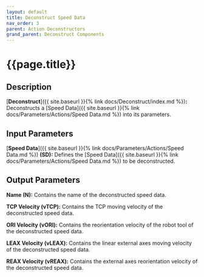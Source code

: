 ```yaml
---
layout: default
title: Deconstruct Speed Data
nav_order: 3
parent: Action Deconstructors
grand_parent: Deconstruct Components
---
```


# **{{page.title}}**

## **Description**

[**Deconstruct**]({{ site.baseurl }}{% link docs/Deconstruct/index.md %})**:** 
Deconstructs a [Speed Data]({{ site.baseurl }}{% link docs/Parameters/Actions/Speed Data.md %}) into its parameters.

## **Input Parameters**

[**Speed Data**]({{ site.baseurl }}{% link docs/Parameters/Actions/Speed Data.md %}) **(SD):** Defines the [Speed Data]({{ site.baseurl }}{% link docs/Parameters/Actions/Speed Data.md %}) to be deconstructed.

## **Output Parameters**

**Name (N):** Contains the name of the deconstructed speed data.

**TCP Velocity (vTCP):** Contains the TCP moving velocity of the deconstructed speed data.

**ORI Velocity (vORI):** Contains the reorientation velocity of the robot tool of the deconstructed speed data.

**LEAX Velocity (vLEAX):** Contains the linear external axes moving velocity of the deconstructed speed data.

**REAX Velocity (vREAX):** Contains the external axes reorientation velocity of the deconstructed speed data.